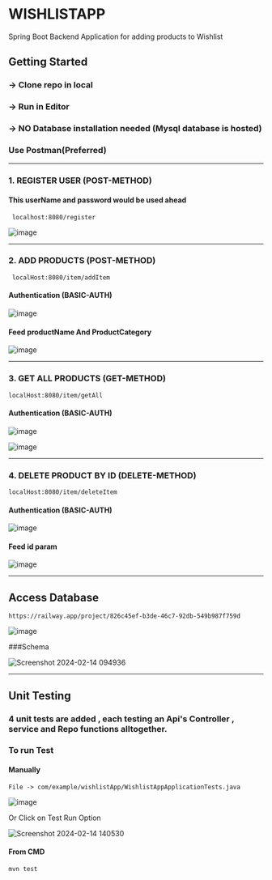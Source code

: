 # WISHLISTAPP
 Spring Boot Backend Application for adding products to Wishlist

## Getting Started
### -> Clone repo in local
### -> Run in Editor
### -> NO Database installation needed (Mysql database is hosted)

### Use Postman(Preferred)

---
### 1. REGISTER USER (POST-METHOD)

#### This userName and password would be used ahead


```
 localhost:8080/register
```

![image](https://github.com/Misbahrahman/WishListApp/assets/98620184/1a3cc0b6-1722-4a2c-80ea-68b362192f90)

---

### 2. ADD PRODUCTS  (POST-METHOD)


```
 localHost:8080/item/addItem
```

#### Authentication (BASIC-AUTH)

![image](https://github.com/Misbahrahman/WishListApp/assets/98620184/edb07f85-31fa-4bdc-8f9d-16392aac13c7)

#### Feed productName And ProductCategory 
![image](https://github.com/Misbahrahman/WishListApp/assets/98620184/1a67b38a-6230-4d8e-8fc3-a0529b78c7f3)


---

### 3. GET ALL PRODUCTS (GET-METHOD)

```
localHost:8080/item/getAll
```
#### Authentication (BASIC-AUTH)

![image](https://github.com/Misbahrahman/WishListApp/assets/98620184/d82fe84b-b8b2-4b0f-9052-da6007ddec5e)

![image](https://github.com/Misbahrahman/WishListApp/assets/98620184/ecab5dd1-d959-47b0-bd97-3c8fb1096e6c)


---


### 4. DELETE PRODUCT BY ID (DELETE-METHOD)

```
localHost:8080/item/deleteItem
```

#### Authentication (BASIC-AUTH)

![image](https://github.com/Misbahrahman/WishListApp/assets/98620184/6c57c7fd-12e9-4e81-9226-b9078ef1eb68)

#### Feed id param

![image](https://github.com/Misbahrahman/WishListApp/assets/98620184/cb534e78-f7a9-4995-b165-ee7896d68a12)


---
## Access Database

```
https://railway.app/project/826c45ef-b3de-46c7-92db-549b987f759d
```
![image](https://github.com/Misbahrahman/WishListApp/assets/98620184/01732515-3ba8-457f-93f6-d66b420ad181)

###Schema

![Screenshot 2024-02-14 094936](https://github.com/Misbahrahman/WishListApp/assets/98620184/8babceb4-32e0-48b0-a972-a5946476e61a)


---
## Unit Testing

### 4 unit tests are added , each testing an Api's Controller , service and Repo functions alltogether.

### To run Test

#### Manually

```
File -> com/example/wishlistApp/WishlistAppApplicationTests.java
```

![image](https://github.com/Misbahrahman/WishListApp/assets/98620184/7af5d048-0e68-480d-8a9b-866eb64844d3)

Or Click on Test Run Option 

![Screenshot 2024-02-14 140530](https://github.com/Misbahrahman/WishListApp/assets/98620184/4d118b7c-9492-4126-b10b-b6399fb83a91)


#### From CMD

```
mvn test

```












